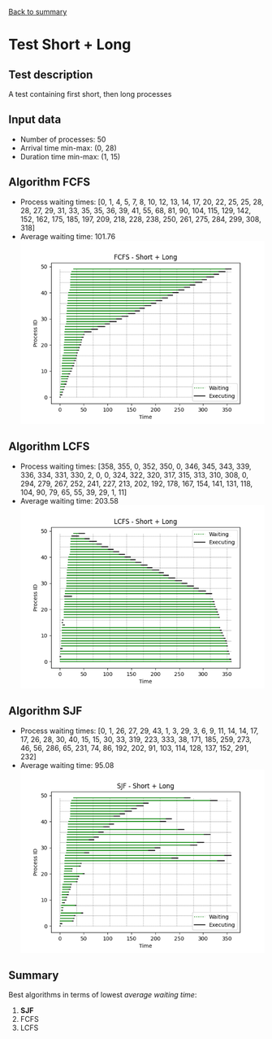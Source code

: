 [Back to summary](./readme.md)

# Test Short + Long
## Test description
A test containing first short, then long processes
## Input data
- Number of processes: 50
- Arrival time min-max: (0, 28)
- Duration time min-max: (1, 15)

## Algorithm FCFS
- Process waiting times: [0, 1, 4, 5, 7, 8, 10, 12, 13, 14, 17, 20, 22, 25, 25, 28, 28, 27, 29, 31, 33, 35, 35, 36, 39, 41, 55, 68, 81, 90, 104, 115, 129, 142, 152, 162, 175, 185, 197, 209, 218, 228, 238, 250, 261, 275, 284, 299, 308, 318]
- Average waiting time: 101.76
![Graph FCFS](FCFS_shortlong.png)

## Algorithm LCFS
- Process waiting times: [358, 355, 0, 352, 350, 0, 346, 345, 343, 339, 336, 334, 331, 330, 2, 0, 0, 324, 322, 320, 317, 315, 313, 310, 308, 0, 294, 279, 267, 252, 241, 227, 213, 202, 192, 178, 167, 154, 141, 131, 118, 104, 90, 79, 65, 55, 39, 29, 1, 11]
- Average waiting time: 203.58
![Graph LCFS](LCFS_shortlong.png)

## Algorithm SJF
- Process waiting times: [0, 1, 26, 27, 29, 43, 1, 3, 29, 3, 6, 9, 11, 14, 14, 17, 17, 26, 28, 30, 40, 15, 15, 30, 33, 319, 223, 333, 38, 171, 185, 259, 273, 46, 56, 286, 65, 231, 74, 86, 192, 202, 91, 103, 114, 128, 137, 152, 291, 232]
- Average waiting time: 95.08
![Graph SJF](SJF_shortlong.png)

## Summary

Best algorithms in terms of lowest _average waiting time_: 
1. **SJF**
2. FCFS
3. LCFS

